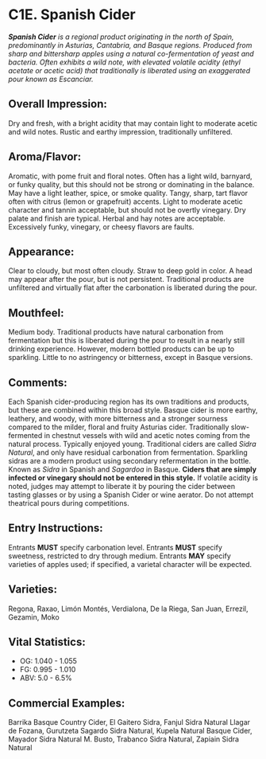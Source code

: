 # C1E. Spanish Cider

_**Spanish Cider** is a regional product originating in the north of Spain, predominantly in Asturias, Cantabria, and Basque regions. Produced from sharp and bittersharp apples using a natural co-fermentation of yeast and bacteria. Often exhibits a wild note, with elevated volatile acidity (ethyl acetate or acetic acid) that traditionally is liberated using an exaggerated pour known as Escanciar._

## Overall Impression: 

Dry and fresh, with a bright acidity that may contain light to moderate acetic and wild notes. Rustic and earthy impression, traditionally unfiltered.

## Aroma/Flavor: 

Aromatic, with pome fruit and floral notes. Often has a light wild, barnyard, or funky quality, but this should not be strong or dominating in the balance. May have a light leather, spice, or smoke quality. Tangy, sharp, tart flavor often with citrus (lemon or grapefruit) accents. Light to moderate acetic character and tannin acceptable, but should not be overtly vinegary. Dry palate and finish are typical. Herbal and hay notes are acceptable. Excessively funky, vinegary, or cheesy flavors are faults.

## Appearance: 

Clear to cloudy, but most often cloudy. Straw to deep gold in color. A head may appear after the pour, but is not persistent. Traditional products are unfiltered and virtually flat after the carbonation is liberated during the pour.

## Mouthfeel: 

Medium body. Traditional products have natural carbonation from fermentation but this is liberated during the pour to result in a nearly still drinking experience. However, modern bottled products can be up to sparkling. Little to no astringency or bitterness, except in Basque versions.

## Comments: 

Each Spanish cider-producing region has its own traditions and products, but these are combined within this broad style. Basque cider is more earthy, leathery, and woody, with more bitterness and a stronger sourness compared to the milder, floral and fruity Asturias cider. Traditionally slow- fermented in chestnut vessels with wild and acetic notes coming from the natural process. Typically enjoyed young. Traditional ciders are called _Sidra Natural_, and only have residual carbonation from fermentation. Sparkling sidras are a modern product using secondary refermentation in the bottle. Known as _Sidra_ in Spanish and _Sagardoa_ in Basque. **Ciders that are simply infected or vinegary should not be entered in this style.** If volatile acidity is noted, judges may attempt to liberate it by pouring the cider between tasting glasses or by using a Spanish Cider or wine aerator. Do not attempt theatrical pours during competitions.

## Entry Instructions: 

Entrants **MUST** specify carbonation level. Entrants **MUST** specify sweetness, restricted to dry through medium. Entrants **MAY** specify varieties of apples used; if specified, a varietal character will be expected.

## Varieties: 

Regona, Raxao, Limón Montés, Verdialona, De la Riega, San Juan, Errezil, Gezamin, Moko

## Vital Statistics:	

- OG:	1.040 - 1.055
- FG:	0.995 - 1.010
- ABV:	5.0 - 6.5%

## Commercial Examples: 

Barrika Basque Country Cider, El Gaitero Sidra, Fanjul Sidra Natural Llagar de Fozana, Gurutzeta Sagardo Sidra Natural, Kupela Natural Basque Cider, Mayador Sidra Natural M. Busto, Trabanco Sidra Natural, Zapiain Sidra Natural
